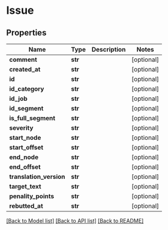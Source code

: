 # Issue

## Properties
Name | Type | Description | Notes
------------ | ------------- | ------------- | -------------
**comment** | **str** |  | [optional] 
**created_at** | **str** |  | [optional] 
**id** | **str** |  | [optional] 
**id_category** | **str** |  | [optional] 
**id_job** | **str** |  | [optional] 
**id_segment** | **str** |  | [optional] 
**is_full_segment** | **str** |  | [optional] 
**severity** | **str** |  | [optional] 
**start_node** | **str** |  | [optional] 
**start_offset** | **str** |  | [optional] 
**end_node** | **str** |  | [optional] 
**end_offset** | **str** |  | [optional] 
**translation_version** | **str** |  | [optional] 
**target_text** | **str** |  | [optional] 
**penality_points** | **str** |  | [optional] 
**rebutted_at** | **str** |  | [optional] 

[[Back to Model list]](../README.md#documentation-for-models) [[Back to API list]](../README.md#documentation-for-api-endpoints) [[Back to README]](../README.md)

